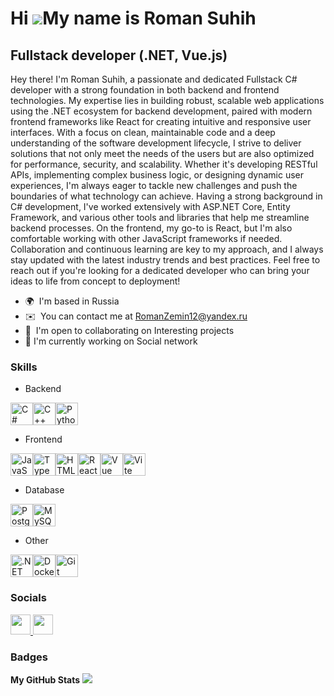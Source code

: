 Hi ![](https://user-images.githubusercontent.com/18350557/176309783-0785949b-9127-417c-8b55-ab5a4333674e.gif)My name is Roman Suhih
===================================================================================================================================
Fullstack developer (.NET, Vue.js)
------------------------------------

Hey there! I'm Roman Suhih, a passionate and dedicated Fullstack C# developer with a strong foundation in both backend and frontend technologies. My expertise lies in building robust, scalable web applications using the .NET ecosystem for backend development, paired with modern frontend frameworks like React for creating intuitive and responsive user interfaces. With a focus on clean, maintainable code and a deep understanding of the software development lifecycle, I strive to deliver solutions that not only meet the needs of the users but are also optimized for performance, security, and scalability. Whether it's developing RESTful APIs, implementing complex business logic, or designing dynamic user experiences, I'm always eager to tackle new challenges and push the boundaries of what technology can achieve. Having a strong background in C# development, I've worked extensively with ASP.NET Core, Entity Framework, and various other tools and libraries that help me streamline backend processes. On the frontend, my go-to is React, but I'm also comfortable working with other JavaScript frameworks if needed. Collaboration and continuous learning are key to my approach, and I always stay updated with the latest industry trends and best practices. Feel free to reach out if you're looking for a dedicated developer who can bring your ideas to life from concept to deployment!

* 🌍  I'm based in Russia
* ✉️  You can contact me at [RomanZemin12@yandex.ru](mailto:RomanZemin12@yandex.ru)
* 🤝  I'm open to collaborating on Interesting projects
* 🚀  I'm currently working on Social network
  
### Skills

* Backend
  
<p align="left">
<a href="https://docs.microsoft.com/en-us/dotnet/csharp/" target="_blank" rel="noreferrer"><img src="https://raw.githubusercontent.com/danielcranney/readme-generator/main/public/icons/skills/csharp-colored.svg" width="36" height="36" alt="C#" /></a><a href="https://docs.microsoft.com/en-us/cpp/?view=msvc-170" target="_blank" rel="noreferrer"><img src="https://raw.githubusercontent.com/danielcranney/readme-generator/main/public/icons/skills/cplusplus-colored.svg" width="36" height="36" alt="C++" /></a><a href="https://www.python.org/" target="_blank" rel="noreferrer"><img src="https://raw.githubusercontent.com/danielcranney/readme-generator/main/public/icons/skills/python-colored.svg" width="36" height="36" alt="Python" /></a>
 
* Frontend

<a href="https://developer.mozilla.org/en-US/docs/Web/JavaScript" target="_blank" rel="noreferrer"><img src="https://raw.githubusercontent.com/danielcranney/readme-generator/main/public/icons/skills/javascript-colored.svg" width="36" height="36" alt="JavaScript" /></a><a href="https://www.typescriptlang.org/" target="_blank" rel="noreferrer"><img src="https://raw.githubusercontent.com/danielcranney/readme-generator/main/public/icons/skills/typescript-colored.svg" width="36" height="36" alt="TypeScript" /></a><a href="https://developer.mozilla.org/en-US/docs/Glossary/HTML5" target="_blank" rel="noreferrer"><img src="https://raw.githubusercontent.com/danielcranney/readme-generator/main/public/icons/skills/html5-colored.svg" width="36" height="36" alt="HTML5" /></a><a href="https://reactjs.org/" target="_blank" rel="noreferrer"><img src="https://raw.githubusercontent.com/danielcranney/readme-generator/main/public/icons/skills/react-colored.svg" width="36" height="36" alt="React" /></a><a href="https://vuejs.org/" target="_blank" rel="noreferrer"><img src="https://raw.githubusercontent.com/danielcranney/readme-generator/main/public/icons/skills/vuejs-colored.svg" width="36" height="36" alt="Vue" /></a><a href="https://vitejs.dev/" target="_blank" rel="noreferrer"><img src="https://raw.githubusercontent.com/danielcranney/readme-generator/main/public/icons/skills/vite-colored.svg" width="36" height="36" alt="Vite" /></a>

* Database
  
<a href="https://www.postgresql.org/" target="_blank" rel="noreferrer"><img src="https://raw.githubusercontent.com/danielcranney/readme-generator/main/public/icons/skills/postgresql-colored.svg" width="36" height="36" alt="PostgreSQL" /></a><a href="https://www.mysql.com/" target="_blank" rel="noreferrer"><img src="https://raw.githubusercontent.com/danielcranney/readme-generator/main/public/icons/skills/mysql-colored.svg" width="36" height="36" alt="MySQL" /></a>

* Other
  
<a href="https://dotnet.microsoft.com/en-us/" target="_blank" rel="noreferrer"><img src="https://raw.githubusercontent.com/danielcranney/readme-generator/main/public/icons/skills/dot-net-colored.svg" width="36" height="36" alt=".NET" /></a><a href="https://www.docker.com/" target="_blank" rel="noreferrer"><img src="https://raw.githubusercontent.com/danielcranney/readme-generator/main/public/icons/skills/docker-colored.svg" width="36" height="36" alt="Docker" /></a><a href="https://git-scm.com/" target="_blank" rel="noreferrer"><img src="https://raw.githubusercontent.com/danielcranney/readme-generator/main/public/icons/skills/git-colored.svg" width="36" height="36" alt="Git" /></a>
</p>

### Socials

<p align="left"> <a href="https://www.github.com/RomanZemin" target="_blank" rel="noreferrer"> <picture> <source media="(prefers-color-scheme: dark)" srcset="https://raw.githubusercontent.com/danielcranney/readme-generator/main/public/icons/socials/github-dark.svg" /> <source media="(prefers-color-scheme: light)" srcset="https://raw.githubusercontent.com/danielcranney/readme-generator/main/public/icons/socials/github.svg" /> <img src="https://raw.githubusercontent.com/danielcranney/readme-generator/main/public/icons/socials/github.svg" width="32" height="32" /> </picture> </a> <a href="https://t.me/Roman_Suhih_tg" target="_blank" rel="noreferrer"> <picture> <source media="(prefers-color-scheme: dark)" srcset="https://www.svgrepo.com/show/349527/telegram.svg" /> <source media="(prefers-color-scheme: light)" srcset="https://www.svgrepo.com/show/349527/telegram.svg" /> <img src="https://www.svgrepo.com/show/349527/telegram.svg" width="32" height="32" /> </picture> </a></p>

### Badges

<b>My GitHub Stats</b>
<a href="http://www.github.com/RomanZemin"><img src="https://github-readme-streak-stats.herokuapp.com/?user=RomanZemin&stroke=ffffff&background=1c1917&ring=0891b2&fire=0891b2&currStreakNum=ffffff&currStreakLabel=0891b2&sideNums=ffffff&sideLabels=ffffff&dates=ffffff&hide_border=true" /></a>
